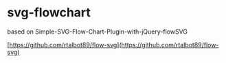 # svg-flowchart
based on Simple-SVG-Flow-Chart-Plugin-with-jQuery-flowSVG

[https://github.com/rtalbot89/flow-svg](https://github.com/rtalbot89/flow-svg)

